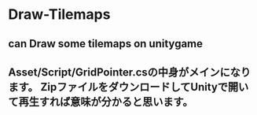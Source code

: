 # Draw-Tilemaps
can Draw some tilemaps on unitygame
----------------------------------------
Asset/Script/GridPointer.csの中身がメインになります。
ZipファイルをダウンロードしてUnityで開いて再生すれば意味が分かると思います。
----------------------------------------
